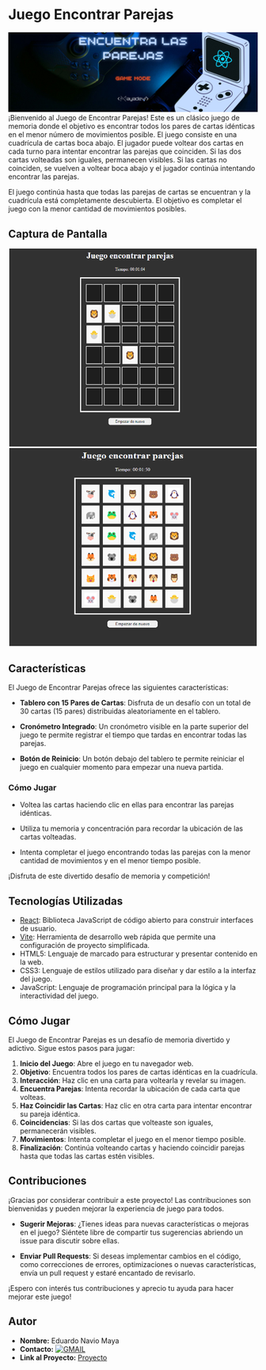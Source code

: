 # Juego Encontrar Parejas
<img src="https://github.com/Mayadevv/Juego-encontrar-parejas/blob/main/banner.jpg">
¡Bienvenido al Juego de Encontrar Parejas! Este es un clásico juego de memoria donde el objetivo es encontrar todos los pares de cartas idénticas en el menor número de movimientos posible.
El juego consiste en una cuadrícula de cartas boca abajo. El jugador puede voltear dos cartas en cada turno para intentar encontrar las parejas que coinciden. Si las dos cartas volteadas son iguales, permanecen visibles. Si las cartas no coinciden, se vuelven a voltear boca abajo y el jugador continúa intentando encontrar las parejas.

El juego continúa hasta que todas las parejas de cartas se encuentran y la cuadrícula está completamente descubierta. El objetivo es completar el juego con la menor cantidad de movimientos posibles.

## Captura de Pantalla
<p align="center">
  <img src="https://github.com/Mayadevv/Juego-encontrar-parejas/blob/main/capt2.png" width="500px" height="400px">
  <img src="https://github.com/Mayadevv/Juego-encontrar-parejas/blob/main/capt.png" width="500px" height="400px">
</p>

 




## Características

El Juego de Encontrar Parejas ofrece las siguientes características:

- **Tablero con 15 Pares de Cartas**: Disfruta de un desafío con un total de 30 cartas (15 pares) distribuidas aleatoriamente en el tablero.
  
- **Cronómetro Integrado**: Un cronómetro visible en la parte superior del juego te permite registrar el tiempo que tardas en encontrar todas las parejas.

- **Botón de Reinicio**: Un botón debajo del tablero te permite reiniciar el juego en cualquier momento para empezar una nueva partida.

### Cómo Jugar

- Voltea las cartas haciendo clic en ellas para encontrar las parejas idénticas.
  
- Utiliza tu memoria y concentración para recordar la ubicación de las cartas volteadas.

- Intenta completar el juego encontrando todas las parejas con la menor cantidad de movimientos y en el menor tiempo posible.

¡Disfruta de este divertido desafío de memoria y competición!



## Tecnologías Utilizadas

- [React](https://reactjs.org/): Biblioteca JavaScript de código abierto para construir interfaces de usuario.
- [Vite](https://vitejs.dev/): Herramienta de desarrollo web rápida que permite una configuración de proyecto simplificada.
- HTML5: Lenguaje de marcado para estructurar y presentar contenido en la web.
- CSS3: Lenguaje de estilos utilizado para diseñar y dar estilo a la interfaz del juego.
- JavaScript: Lenguaje de programación principal para la lógica y la interactividad del juego.

## Cómo Jugar

El Juego de Encontrar Parejas es un desafío de memoria divertido y adictivo. Sigue estos pasos para jugar:

1. **Inicio del Juego**: Abre el juego en tu navegador web.
2. **Objetivo**: Encuentra todos los pares de cartas idénticas en la cuadrícula.
3. **Interacción**: Haz clic en una carta para voltearla y revelar su imagen.
4. **Encuentra Parejas**: Intenta recordar la ubicación de cada carta que volteas.
5. **Haz Coincidir las Cartas**: Haz clic en otra carta para intentar encontrar su pareja idéntica.
6. **Coincidencias**: Si las dos cartas que volteaste son iguales, permanecerán visibles.
7. **Movimientos**: Intenta completar el juego en el menor tiempo posible.
8. **Finalización**: Continúa volteando cartas y haciendo coincidir parejas hasta que todas las cartas estén visibles.


## Contribuciones

¡Gracias por considerar contribuir a este proyecto! Las contribuciones son bienvenidas y pueden mejorar la experiencia de juego para todos. 
  
- **Sugerir Mejoras**: ¿Tienes ideas para nuevas características o mejoras en el juego? Siéntete libre de compartir tus sugerencias abriendo un issue para discutir sobre ellas.

- **Enviar Pull Requests**: Si deseas implementar cambios en el código, como correcciones de errores, optimizaciones o nuevas características, envía un pull request y estaré encantado de revisarlo.

¡Espero con interés tus contribuciones y aprecio tu ayuda para hacer mejorar este juego!



## Autor

- **Nombre:** Eduardo Navio Maya
- **Contacto:** [![GMAIL](https://img.shields.io/badge/naviomaya%40gmail.com%20-%20%20DISCORD?style=social&logo=GMAIL&labelColor=black&color=white)](mailto:naviomaya@gmail.com)
- **Link al Proyecto:** [Proyecto](https://encontrar-parejas.netlify.app/)

